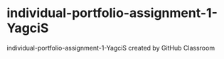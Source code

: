# individual-portfolio-assignment-1-YagciS
individual-portfolio-assignment-1-YagciS created by GitHub Classroom
